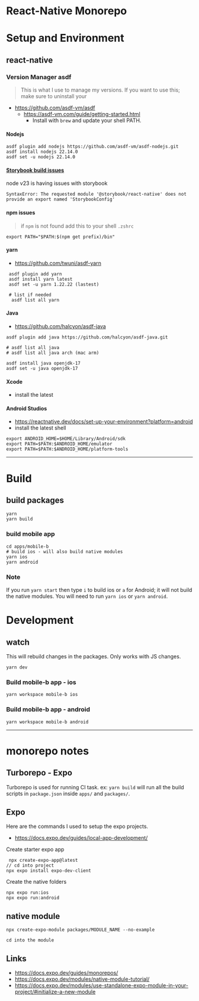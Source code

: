 # React-Native Monorepo

# Setup and Environment

## react-native

### Version Manager asdf
> This is what I use to manage my versions. If you want to use this; make sure to uninstall your 
- https://github.com/asdf-vm/asdf
	- https://asdf-vm.com/guide/getting-started.html
		- Install with `brew` and update your shell PATH. 
#### Nodejs

```
asdf plugin add nodejs https://github.com/asdf-vm/asdf-nodejs.git
asdf install nodejs 22.14.0
asdf set -u nodejs 22.14.0
```
#### [Storybook build issues ](https://github.com/storybookjs/storybook/issues/21981#issuecomment-2667367067)
node v23 is having issues with storybook
```
SyntaxError: The requested module '@storybook/react-native' does not provide an export named 'StorybookConfig'
```
#### npm issues
> if `npm` is not found add this to your shell 
> `.zshrc`
```
export PATH="$PATH:$(npm get prefix)/bin"
```

#### yarn 
- https://github.com/twuni/asdf-yarn

```
 asdf plugin add yarn
 asdf install yarn latest
 asdf set -u yarn 1.22.22 (lastest)

 # list if needed
  asdf list all yarn
 ```

#### Java
- https://github.com/halcyon/asdf-java
```
asdf plugin add java https://github.com/halcyon/asdf-java.git

# asdf list all java
# asdf list all java arch (mac arm)

asdf install java openjdk-17
asdf set -u java openjdk-17
```

#### Xcode
- install the latest 
#### Android Studios 
- https://reactnative.dev/docs/set-up-your-environment?platform=android
- install the latest 
shell 
```
export ANDROID_HOME=$HOME/Library/Android/sdk  
export PATH=$PATH:$ANDROID_HOME/emulator  
export PATH=$PATH:$ANDROID_HOME/platform-tools
```

---

# Build

## build packages
```
yarn
yarn build
```

 ### build mobile app
 ```
 cd apps/mobile-b
 # build ios - will also build native modules
 yarn ios
 yarn android
```

### Note
If you run `yarn start` then type `i` to build ios or `a` for Android; it will not build the native modules. You will need to run `yarn ios` or `yarn android`.


# Development 

## watch
This will rebuild changes in the packages. Only works with JS changes.
```
yarn dev
```

### Build mobile-b app -  ios
```
yarn workspace mobile-b ios
```

### Build mobile-b app -  android
```
yarn workspace mobile-b android
```

---

# monorepo notes

## Turborepo - Expo
Turborepo is used for running CI task. 
ex: `yarn build` will run all the build scripts in `package.json` inside `apps/` and `packages/`. 


## Expo 
Here are the commands I used to setup the expo projects. 
- https://docs.expo.dev/guides/local-app-development/

Create starter expo app
```
 npx create-expo-app@latest
// cd into project
npx expo install expo-dev-client
```


Create the native folders 
```
npx expo run:ios
npx expo run:android
```


## native module 

```
npx create-expo-module packages/MODULE_NAME --no-example

cd into the module 
```

## Links
- https://docs.expo.dev/guides/monorepos/
- https://docs.expo.dev/modules/native-module-tutorial/
- https://docs.expo.dev/modules/use-standalone-expo-module-in-your-project/#initialize-a-new-module




